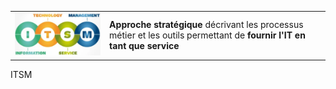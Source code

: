 <table>
	<tr>
		<td><img src="../images/itsm.png" width="350"/></td>
		<td><b>Approche stratégique</b> décrivant les processus métier et les outils permettant de <b>fournir l'IT en tant que service</b></td>
	</tr>
</table>
ITSM
